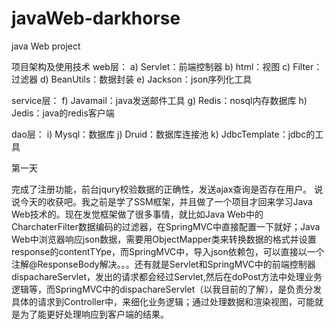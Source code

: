 # javaWeb-darkhorse
java Web project

项目架构及使用技术
web层：
  a)	Servlet：前端控制器
  b)	html：视图
  c)	Filter：过滤器
  d)	BeanUtils：数据封装
  e)	Jackson：json序列化工具

service层：
  f)	Javamail：java发送邮件工具
  g)	Redis：nosql内存数据库 
  h)	Jedis：java的redis客户端
 
dao层：
  i)	Mysql：数据库
  j)	Druid：数据库连接池
  k)	JdbcTemplate：jdbc的工具

第一天 

完成了注册功能，前台jqury校验数据的正确性，发送ajax查询是否存在用户。
  说说今天的收获吧。我之前是学了SSM框架，并且做了一个项目才回来学习Java Web技术的。现在发觉框架做了很多事情，就比如Java Web中的CharchaterFilter数据编码的过滤器，在SpringMVC中直接配置一下就好；Java Web中浏览器响应json数据，需要用ObjectMapper类来转换数据的格式并设置response的contentTYpe，而SpringMVC中，导入json依赖包，可以直接以一个注解@ResponseBody解决。。。还有就是Servlet和SpringMVC中的前端控制器dispachareServlet，发出的请求都会经过Servlet,然后在doPost方法中处理业务逻辑等，而SpringMVC中的dispachareServlet（以我目前的了解），是负责分发具体的请求到Controller中，来细化业务逻辑；通过处理数据和渲染视图，可能就是为了能更好处理响应到客户端的结果。
